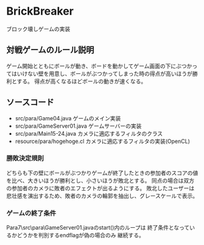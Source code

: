 # BrickBreaker

ブロック壊しゲームの実装

## 対戦ゲームのルール説明

ゲーム開始とともにボールが動き、ボードを動かしてゲーム画面の下にぶつかってはいけない壁を用意し、ボールがぶつかってしまった時の得点が高いほうが勝利とする。
得点が高くなるほどボールの動きが速くなる。

## ソースコード
- src/para/Game04.java ゲームのメイン実装
- src/para/GameServer01.java ゲームサーバーの実装
- src/para/Main15-24.java カメラに適応するフィルタのクラス
- resource/para/hogehoge.cl カメラに適応するフィルタの実装(OpenCL)

### 勝敗決定規則

どちらも下の壁にボールがぶつかりゲームが終了したときの参加者のスコアの値を比べ、大きいほうが勝利とし、小さいほうが敗北とする。
同点の場合は双方の参加者のカメラに敗者のエフェクトが出るようにする。
敗北したユーザーは悲壮感を演出するため、敗者のカメラの輪郭を抽出し、グレースケールで表示。

### ゲームの終了条件

Para7\src\para\GameServer01.javaのstart()内のループは
終了条件となっているかどうかを判別するendflagが偽の場合のみ
継続する。

